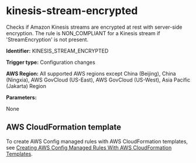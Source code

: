 # kinesis\-stream\-encrypted<a name="kinesis-stream-encrypted"></a>

Checks if Amazon Kinesis streams are encrypted at rest with server\-side encryption\. The rule is NON\_COMPLIANT for a Kinesis stream if 'StreamEncryption' is not present\. 

**Identifier:** KINESIS\_STREAM\_ENCRYPTED

**Trigger type:** Configuration changes

**AWS Region:** All supported AWS regions except China \(Beijing\), China \(Ningxia\), AWS GovCloud \(US\-East\), AWS GovCloud \(US\-West\), Asia Pacific \(Jakarta\) Region

**Parameters:**

None  

## AWS CloudFormation template<a name="w79aac11c32c17b9d357c15"></a>

To create AWS Config managed rules with AWS CloudFormation templates, see [Creating AWS Config Managed Rules With AWS CloudFormation Templates](aws-config-managed-rules-cloudformation-templates.md)\.